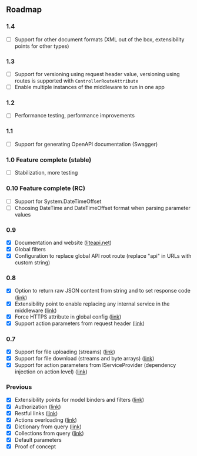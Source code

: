 ## Roadmap

### 1.4
- [ ] Support for other document formats (XML out of the box, extensibility points for other types)

### 1.3
- [ ] Support for versioning using request header value, versioning using routes is supported with `ControllerRouteAttribute`
- [ ] Enable multiple instances of the middleware to run in one app

### 1.2
- [ ] Performance testing, performance improvements

### 1.1
- [ ] Support for generating OpenAPI documentation (Swagger)

### 1.0 Feature complete (stable)
- [ ] Stabilization, more testing

### 0.10 Feature complete (RC)
- [ ] Support for System.DateTimeOffset
- [ ] Choosing DateTime and DateTimeOffset format when parsing parameter values

### 0.9
- [x] Documentation and website ([liteapi.net](http://liteapi.net))
- [x] Global filters
- [x] Configuration to replace global API root route (replace "api" in URLs with custom string)

### 0.8
- [x] Option to return raw JSON content from string and to set response code ([link](http://liteapi.net/docs/custom-response))
- [x] Extensibility point to enable replacing any internal service in the middleware ([link](http://liteapi.net/docs/replacing-internal-services))
- [x] Force HTTPS attribute in global config ([link](http://liteapi.net/docs/require-https))
- [x] Support action parameters from request header ([link](http://liteapi.net/docs/parameter-retrieving-from-header))

### 0.7
- [x] Support for file uploading (streams) ([link](http://liteapi.net/docs/files-upload-and-download))
- [x] Support for file download (streams and byte arrays) ([link](http://liteapi.net/docs/files-upload-and-download))
- [x] Support for action parameters from IServiceProvider (dependency injection on action level) ([link](http://liteapi.net/docs/parameter-retrieving-from-service-provider))

### Previous
- [x] Extensibility points for model binders and filters ([link](http://liteapi.net/docs/extensibility-points))
- [x] Authorization ([link](http://liteapi.net/docs/authorization))
- [x] Restful links ([link](http://liteapi.net/docs/action-matching))
- [x] Actions overloading ([link](http://liteapi.net/docs/action-overloading))
- [x] Dictionary from query ([link](http://liteapi.net/docs/parameters-retrieving-dictionaries))
- [x] Collections from query ([link](http://liteapi.net/docs/parameters-retrieving-collections))
- [x] Default parameters
- [x] Proof of concept
